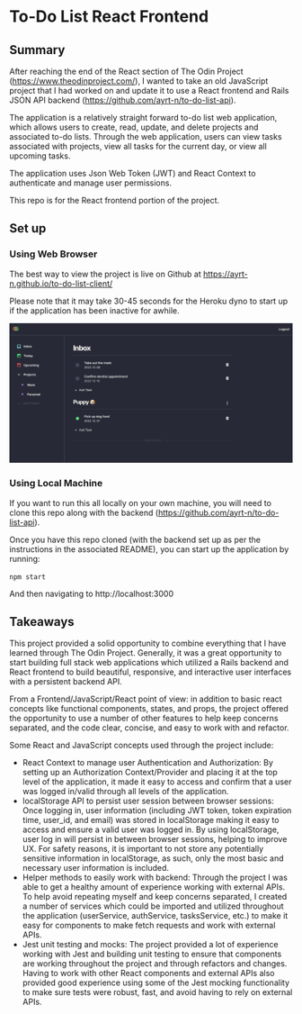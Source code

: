 # To-Do List React Frontend

## Summary
After reaching the end of the React section of The Odin Project (https://www.theodinproject.com/), I wanted to take an old JavaScript project that I had worked on and update it to use a React frontend and Rails JSON API backend (https://github.com/ayrt-n/to-do-list-api).

The application is a relatively straight forward to-do list web application, which allows users to create, read, update, and delete projects and associated to-do lists. Through the web application, users can view tasks associated with projects, view all tasks for the current day, or view all upcoming tasks. 

The application uses Json Web Token (JWT) and React Context to authenticate and manage user permissions.

This repo is for the React frontend portion of the project.

## Set up
### Using Web Browser

The best way to view the project is live on Github at https://ayrt-n.github.io/to-do-list-client/

Please note that it may take 30-45 seconds for the Heroku dyno to start up if the application has been inactive for awhile.

![homepage](/src/assets/images/hero-main.png)

### Using Local Machine
If you want to run this all locally on your own machine, you will need to clone this repo along with the backend (https://github.com/ayrt-n/to-do-list-api).

Once you have this repo cloned (with the backend set up as per the instructions in the associated README), you can start up the application by running:

```npm start```

And then navigating to http://localhost:3000

## Takeaways
This project provided a solid opportunity to combine everything that I have learned through The Odin Project. Generally, it was a great opportunity to start building full stack web applications which utilized a Rails backend and React frontend to build beautiful, responsive, and interactive user interfaces with a persistent backend API.

From a Frontend/JavaScript/React point of view: in addition to basic react concepts like functional components, states, and props, the project offered the opportunity to use a number of other features to help keep concerns separated, and the code clear, concise, and easy to work with and refactor.

Some React and JavaScript concepts used through the project include:
- React Context to manage user Authentication and Authorization: By setting up an Authorization Context/Provider and placing it at the top level of the application, it made it easy to access and confirm that a user was logged in/valid through all levels of the application.
- localStorage API to persist user session between browser sessions: Once logging in, user information (including JWT token, token expiration time, user_id, and email) was stored in localStorage making it easy to access and ensure a valid user was logged in. By using localStorage, user log in will persist in between browser sessions, helping to improve UX. For safety reasons, it is important to not store any potentially sensitive information in localStorage, as such, only the most basic and necessary user information is included.
- Helper methods to easily work with backend: Through the project I was able to get a healthy amount of experience working with external APIs. To help avoid repeating myself and keep concerns separated, I created a number of services which could be imported and utilized throughout the application (userService, authService, tasksService, etc.) to make it easy for components to make fetch requests and work with external APIs.
- Jest unit testing and mocks: The project provided a lot of experience working with Jest and building unit testing to ensure that components are working throughout the project and through refactors and changes. Having to work with other React components and external APIs also provided good experience using some of the Jest mocking functionality to make sure tests were robust, fast, and avoid having to rely on external APIs. 
